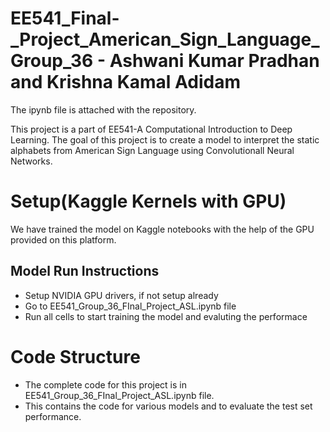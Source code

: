 # EE541_Final-_Project_American_Sign_Language_Group_36 - Ashwani Kumar Pradhan and Krishna Kamal Adidam

The ipynb file is attached with the repository.

This project is a part of EE541-A Computational Introduction to Deep Learning. The goal of this project is to create a model to interpret the static alphabets from American Sign Language using Convolutionall Neural Networks.

# Setup(Kaggle Kernels with GPU)
We have trained the model on Kaggle notebooks with the help of the GPU provided on this platform. 

## Model Run Instructions
* Setup NVIDIA GPU drivers, if not setup already
* Go to EE541_Group_36_FInal_Project_ASL.ipynb file
* Run all cells to start training the model and evaluting the performace

# Code Structure
* The complete code for this project is in EE541_Group_36_FInal_Project_ASL.ipynb file.
* This contains the code for various models and to evaluate the test set performance.

